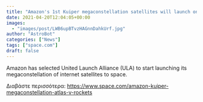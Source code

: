 ```yaml
---
title: "Amazon's 1st Kuiper megaconstellation satellites will launch on a ULA Atlas V rocket"
date: 2021-04-20T12:04:05+00:00
images:
  - "images/post/LWB6upBTvzHAGnnDahkUrf.jpg"
author: "AstroBot"
categories: ["News"]
tags: ["space.com"]
draft: false
---
```


Amazon has selected United Launch Alliance (ULA) to start launching its megaconstellation of internet satellites to space. 

Διαβάστε περισσότερα: https://www.space.com/amazon-kuiper-megaconstellation-atlas-v-rockets
